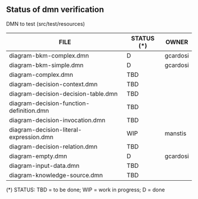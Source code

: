 Status of dmn verification
--------------------------


DMN to test (src/test/resources)

| FILE  | STATUS (*) | OWNER |
|---|---|---|
|diagram-bkm-complex.dmn|D|gcardosi|
|diagram-bkm-simple.dmn|D|gcardosi|
|diagram-complex.dmn|TBD| |
|diagram-decision-context.dmn|TBD| |
|diagram-decision-decision-table.dmn|TBD| |
|diagram-decision-function-definition.dmn|TBD| |
|diagram-decision-invocation.dmn|TBD| |
|diagram-decision-literal-expression.dmn|WIP|manstis|
|diagram-decision-relation.dmn|TBD| |
|diagram-empty.dmn|D|gcardosi|
|diagram-input-data.dmn|TBD| |
|diagram-knowledge-source.dmn|TBD| |

(*) STATUS: TBD = to be done; WIP = work in progress; D = done
